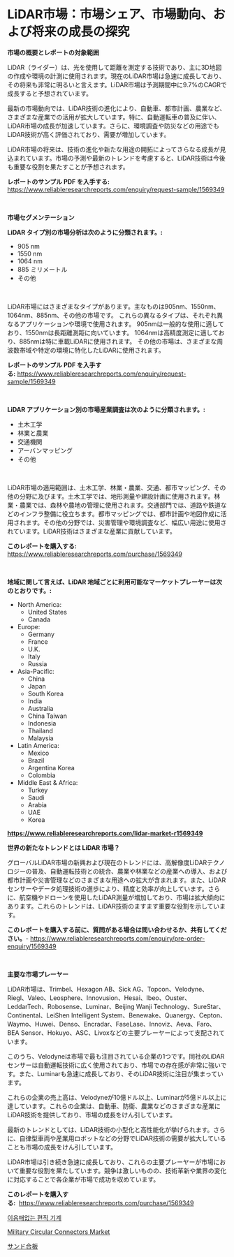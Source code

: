 <p><h1>LiDAR市場：市場シェア、市場動向、および将来の成長の探究</h1></p><p><strong>市場の概要とレポートの対象範囲</strong></p>
<p><p>LiDAR（ライダー）は、光を使用して距離を測定する技術であり、主に3D地図の作成や環境の計測に使用されます。現在のLiDAR市場は急速に成長しており、その将来も非常に明るいと言えます。LiDAR市場は予測期間中に9.7%のCAGRで成長すると予想されています。</p><p>最新の市場動向では、LiDAR技術の進化により、自動車、都市計画、農業など、さまざまな産業での活用が拡大しています。特に、自動運転車の普及に伴い、LiDAR市場の成長が加速しています。さらに、環境調査や防災などの用途でもLiDAR技術が高く評価されており、需要が増加しています。</p><p>LiDAR市場の将来は、技術の進化や新たな用途の開拓によってさらなる成長が見込まれています。市場の予測や最新のトレンドを考慮すると、LiDAR技術は今後も重要な役割を果たすことが予想されます。</p></p>
<p><strong>レポートのサンプル PDF を入手する:</strong> <a href="https://www.reliableresearchreports.com/enquiry/request-sample/1569349">https://www.reliableresearchreports.com/enquiry/request-sample/1569349</a></p>
<p>&nbsp;</p>
<p><strong>市場セグメンテーション</strong></p>
<p><strong>LiDAR タイプ別の市場分析は次のように分類されます。:</strong></p>
<p><ul><li>905 nm</li><li>1550 nm</li><li>1064 nm</li><li>885 ミリメートル</li><li>その他</li></ul></p>
<p>&nbsp;</p>
<p><p>LiDAR市場にはさまざまなタイプがあります。主なものは905nm、1550nm、1064nm、885nm、その他の市場です。 これらの異なるタイプは、それぞれ異なるアプリケーションや環境で使用されます。 905nmは一般的な使用に適しており、1550nmは長距離測距に向いています。 1064nmは高精度測定に適しており、885nmは特に車載LiDARに使用されます。 その他の市場は、さまざまな周波数帯域や特定の環境に特化したLiDARに使用されます。</p></p>
<p><strong>レポートのサンプル PDF を入手する:</strong>&nbsp;<a href="https://www.reliableresearchreports.com/enquiry/request-sample/1569349">https://www.reliableresearchreports.com/enquiry/request-sample/1569349</a></p>
<p>&nbsp;</p>
<p><strong> LiDAR アプリケーション別の市場産業調査は次のように分類されます。:</strong></p>
<p><ul><li>土木工学</li><li>林業と農業</li><li>交通機関</li><li>アーバンマッピング</li><li>その他</li></ul></p>
<p>&nbsp;</p>
<p><p>LiDAR市場の適用範囲は、土木工学、林業・農業、交通、都市マッピング、その他の分野に及びます。土木工学では、地形測量や建設計画に使用されます。林業・農業では、森林や農地の管理に使用されます。交通部門では、道路や鉄道などのインフラ整備に役立ちます。都市マッピングでは、都市計画や地図作成に活用されます。その他の分野では、災害管理や環境調査など、幅広い用途に使用されています。LiDAR技術はさまざまな産業に貢献しています。</p></p>
<p><strong>このレポートを購入する:</strong>&nbsp; <a href="https://www.reliableresearchreports.com/purchase/1569349">https://www.reliableresearchreports.com/purchase/1569349</a></p>
<p>&nbsp;</p>
<p><strong>地域に関して言えば、LiDAR 地域ごとに利用可能なマーケットプレーヤーは次のとおりです。:</strong></p>
<p><ul>
    <li>
        North America:
        <ul>
            <li>United States</li>
            <li>Canada</li>
        </ul>
    </li>
    <li>
        Europe:
        <ul>
            <li>Germany</li>
            <li>France</li>
            <li>U.K.</li>
            <li>Italy</li>
            <li>Russia</li>
        </ul>
    </li>
    <li>
        Asia-Pacific:
        <ul>
            <li>China</li>
            <li>Japan</li>
            <li>South Korea</li>
            <li>India</li>
            <li>Australia</li>
            <li>China Taiwan</li>
            <li>Indonesia</li>
            <li>Thailand</li>
            <li>Malaysia</li>
        </ul>
    </li>
    <li>
        Latin America:
        <ul>
            <li>Mexico</li>
            <li>Brazil</li>
            <li>Argentina Korea</li>
            <li>Colombia</li>
        </ul>
    </li>
    <li>
        Middle East & Africa:
        <ul>
            <li>Turkey</li>
            <li>Saudi</li>
            <li>Arabia</li>
            <li>UAE</li>
            <li>Korea</li>
        </ul>
    </li>
    </ul></p>
<p><strong><a href="https://www.reliableresearchreports.com/lidar-market-r1569349">https://www.reliableresearchreports.com/lidar-market-r1569349</a></strong>&nbsp;</p>
<p><strong>世界の新たなトレンドとは LiDAR 市場？</strong></p>
<p><p>グローバルLiDAR市場の新興および現在のトレンドには、高解像度LiDARテクノロジーの普及、自動運転技術との統合、農業や林業などの産業への導入、および都市計画や災害管理などのさまざまな用途への拡大が含まれます。また、LiDARセンサーやデータ処理技術の進歩により、精度と効率が向上しています。さらに、航空機やドローンを使用したLiDAR測量が増加しており、市場は拡大傾向にあります。これらのトレンドは、LiDAR技術のますます重要な役割を示しています。</p></p>
<p><strong>このレポートを購入する前に、質問がある場合は問い合わせるか、共有してください。</strong>- <a href="https://www.reliableresearchreports.com/enquiry/pre-order-enquiry/1569349">https://www.reliableresearchreports.com/enquiry/pre-order-enquiry/1569349</a></p>
<p>&nbsp;</p>
<p><strong>主要な市場プレーヤー</strong></p>
<p><p>LiDAR市場は、Trimbel、Hexagon AB、Sick AG、Topcon、Velodyne、Riegl、Valeo、Leosphere、Innovusion、Hesai、Ibeo、Ouster、LeddarTech、Robosense、Luminar、Beijing Wanji Technology、SureStar、Continental、LeiShen Intelligent System、Benewake、Quanergy、Cepton、Waymo、Huwei、Denso、Encradar、FaseLase、Innoviz、Aeva、Faro、BEA Sensor、Hokuyo、ASC、Livoxなどの主要プレーヤーによって支配されています。</p><p>このうち、Velodyneは市場で最も注目されている企業の1つです。同社のLiDARセンサーは自動運転技術に広く使用されており、市場での存在感が非常に強いです。また、Luminarも急速に成長しており、そのLiDAR技術に注目が集まっています。</p><p>これらの企業の売上高は、Velodyneが10億ドル以上、Luminarが5億ドル以上に達しています。これらの企業は、自動車、防衛、農業などのさまざまな産業にLiDAR技術を提供しており、市場の成長をけん引しています。</p><p>最新のトレンドとしては、LiDAR技術の小型化と高性能化が挙げられます。さらに、自律型車両や産業用ロボットなどの分野でLiDAR技術の需要が拡大していることも市場の成長をけん引しています。</p><p>LiDAR市場は引き続き急速に成長しており、これらの主要プレーヤーが市場において重要な役割を果たしています。競争は激しいものの、技術革新や業界の変化に対応することで各企業が市場で成功を収めています。</p></p>
<p><strong>このレポートを購入する:</strong>&nbsp;&nbsp;<a href="https://www.reliableresearchreports.com/purchase/1569349">https://www.reliableresearchreports.com/purchase/1569349</a></p>
<p><p><a href="https://medium.com/@tarynhermanii/%EC%8B%A0%EC%B6%95%EC%84%B1-%EC%9E%88%EB%8A%94-%EB%8B%88%ED%8C%85-%EA%B8%B0%EA%B3%84-%EC%8B%9C%EC%9E%A5%EC%9D%80-%EC%8B%9C%EC%9E%A5-%EC%A0%90%EC%9C%A0%EC%9C%A8-%ED%81%AC%EA%B8%B0-%EB%B0%8F-2031%EB%85%84%EA%B9%8C%EC%A7%80-%EC%A0%84%EB%A7%9D%ED%95%9C-%EC%98%88%EC%B8%A1%EC%97%90-%EC%B4%88%EC%A0%90%EC%9D%84-%EB%A7%9E%EC%B6%94%EA%B3%A0-%EC%9E%88%EC%8A%B5%EB%8B%88%EB%8B%A4-edb658ec187c">이음매없는 편직 기계</a></p><p><a href="https://glittery-fuchsia-86a.notion.site/Military-Circular-Connectors-Market-Analysis-and-Sze-Forecasted-for-period-from-2024-to-2031-457a604cf52f4deb8fec110f8e093d01">Military Circular Connectors Market</a></p><p><a href="https://medium.com/@alexsania91/%E3%82%B5%E3%83%B3%E3%83%87%E3%83%83%E3%83%89%E5%90%88%E6%9D%BF%E5%B8%82%E5%A0%B4%E3%81%AF-%E5%B8%82%E5%A0%B4%E3%82%B7%E3%82%A7%E3%82%A2-%E5%B8%82%E5%A0%B4%E3%83%88%E3%83%AC%E3%83%B3%E3%83%89-%E5%B8%82%E5%A0%B4%E6%88%90%E9%95%B7%E3%81%AB%E9%96%A2%E3%81%99%E3%82%8B%E6%83%85%E5%A0%B1%E3%82%92%E6%8F%90%E4%BE%9B%E3%81%97%E3%81%BE%E3%81%99-cb57ce77a304">サンド合板</a></p></p>